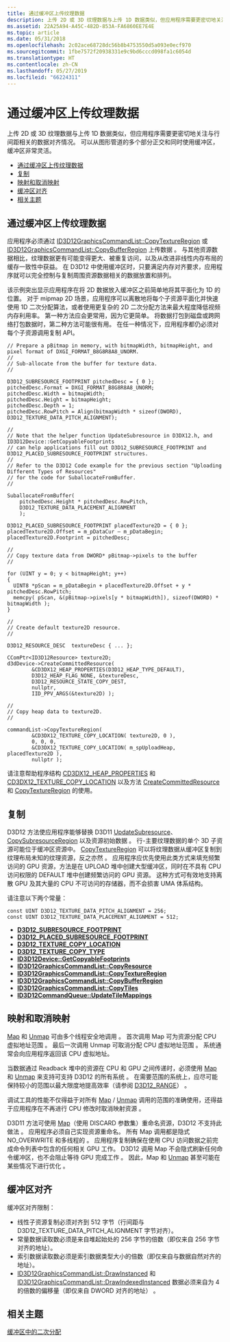 ```yaml
---
title: 通过缓冲区上传纹理数据
description: 上传 2D 或 3D 纹理数据与上传 1D 数据类似，但应用程序需要更密切地关注与行间距相关的数据对齐情况。
ms.assetid: 22A25A94-A45C-482D-853A-FA6860EE7E4E
ms.topic: article
ms.date: 05/31/2018
ms.openlocfilehash: 2c02ace68728dc56b8b4753550d5a093e0ecf970
ms.sourcegitcommit: 1fbe7572f20938331e9c9bd6cccd098fa1c6054d
ms.translationtype: HT
ms.contentlocale: zh-CN
ms.lasthandoff: 05/27/2019
ms.locfileid: "66224311"
---
```

# <a name="uploading-texture-data-through-buffers"></a>通过缓冲区上传纹理数据

上传 2D 或 3D 纹理数据与上传 1D 数据类似，但应用程序需要更密切地关注与行间距相关的数据对齐情况。 可以从图形管道的多个部分正交和同时使用缓冲区，缓冲区非常灵活。

-   [通过缓冲区上传纹理数据](#upload-texture-data-via-buffers)
-   [复制](#copying)
-   [映射和取消映射](#mapping-and-unmapping)
-   [缓冲区对齐](#buffer-alignment)
-   [相关主题](#related-topics)

## <a name="upload-texture-data-via-buffers"></a>通过缓冲区上传纹理数据

应用程序必须通过 [ID3D12GraphicsCommandList::CopyTextureRegion](/windows/desktop/api/d3d12/nf-d3d12-id3d12graphicscommandlist-copytextureregion) 或 [ID3D12GraphicsCommandList::CopyBufferRegion](/windows/desktop/api/d3d12/nf-d3d12-id3d12graphicscommandlist-copybufferregion) 上传数据   。 与其他资源数据相比，纹理数据更有可能变得更大、被重复访问，以及从改进非线性内存布局的缓存一致性中获益。 在 D3D12 中使用缓冲区时，只要满足内存对齐要求，应用程序就可以完全控制与复制周围资源数据相关的数据放置和排列。

该示例突出显示应用程序在将 2D 数据放入缓冲区之前简单地将其平面化为 1D 的位置。 对于 mipmap 2D 场景，应用程序可以离散地将每个子资源平面化并快速使用 1D 二次分配算法，或者使用更复杂的 2D 二次分配方法来最大程度降低视频内存利用率。 第一种方法应会更常用，因为它更简单。 将数据打包到磁盘或跨网络打包数据时，第二种方法可能很有用。 在任一种情况下，应用程序都仍必须对每个子资源调用复制 API。

``` syntax
// Prepare a pBitmap in memory, with bitmapWidth, bitmapHeight, and pixel format of DXGI_FORMAT_B8G8R8A8_UNORM. 
//
// Sub-allocate from the buffer for texture data.
//

D3D12_SUBRESOURCE_FOOTPRINT pitchedDesc = { 0 };
pitchedDesc.Format = DXGI_FORMAT_B8G8R8A8_UNORM;
pitchedDesc.Width = bitmapWidth;
pitchedDesc.Height = bitmapHeight;
pitchedDesc.Depth = 1;
pitchedDesc.RowPitch = Align(bitmapWidth * sizeof(DWORD), D3D12_TEXTURE_DATA_PITCH_ALIGNMENT);

//
// Note that the helper function UpdateSubresource in D3DX12.h, and ID3D12Device::GetCopyableFootprints 
// can help applications fill out D3D12_SUBRESOURCE_FOOTPRINT and D3D12_PLACED_SUBRESOURCE_FOOTPRINT structures.
//
// Refer to the D3D12 Code example for the previous section "Uploading Different Types of Resources"
// for the code for SuballocateFromBuffer.
//

SuballocateFromBuffer(
    pitchedDesc.Height * pitchedDesc.RowPitch,
    D3D12_TEXTURE_DATA_PLACEMENT_ALIGNMENT
    );

D3D12_PLACED_SUBRESOURCE_FOOTPRINT placedTexture2D = { 0 };
placedTexture2D.Offset = m_pDataCur – m_pDataBegin;
placedTexture2D.Footprint = pitchedDesc;

//
// Copy texture data from DWORD* pBitmap->pixels to the buffer
//

for (UINT y = 0; y < bitmapHeight; y++)
{
  UINT8 *pScan = m_pDataBegin + placedTexture2D.Offset + y * pitchedDesc.RowPitch;
  memcpy( pScan, &(pBitmap->pixels[y * bitmapWidth]), sizeof(DWORD) * bitmapWidth );
}

//
// Create default texture2D resource.
//

D3D12_RESOURCE_DESC  textureDesc { ... };

CComPtr<ID3D12Resource> texture2D;
d3dDevice->CreateCommittedResource( 
        &CD3DX12_HEAP_PROPERTIES(D3D12_HEAP_TYPE_DEFAULT), 
        D3D12_HEAP_FLAG_NONE, &textureDesc, 
        D3D12_RESOURCE_STATE_COPY_DEST, 
        nullptr, 
        IID_PPV_ARGS(&texture2D) );

//
// Copy heap data to texture2D.
//

commandList->CopyTextureRegion( 
        &CD3DX12_TEXTURE_COPY_LOCATION( texture2D, 0 ), 
        0, 0, 0, 
        &CD3DX12_TEXTURE_COPY_LOCATION( m_spUploadHeap, placedTexture2D ), 
        nullptr );
```

请注意帮助程序结构 [CD3DX12\_HEAP\_PROPERTIES](cd3dx12-heap-properties.md) 和 [CD3DX12\_TEXTURE\_COPY\_LOCATION](cd3dx12-texture-copy-location.md) 以及方法 [CreateCommittedResource](/windows/desktop/api/D3D12/nf-d3d12-id3d12device-createcommittedresource) 和 [CopyTextureRegion](/windows/desktop/api/d3d12/nf-d3d12-id3d12graphicscommandlist-copytextureregion)     的使用。

## <a name="copying"></a>复制

D3D12 方法使应用程序能够替换 D3D11 [UpdateSubresource](https://msdn.microsoft.com/library/windows/desktop/ff476486)、[CopySubresourceRegion](https://msdn.microsoft.com/library/windows/desktop/ff476394) 以及资源初始数据   。 行-主要纹理数据的单个 3D 子资源可能位于缓冲区资源中。 [ CopyTextureRegion](/windows/desktop/api/d3d12/nf-d3d12-id3d12graphicscommandlist-copytextureregion) 可以将纹理数据从缓冲区复制到纹理布局未知的纹理资源，反之亦然  。 应用程序应优先使用此类方式来填充频繁访问的 GPU 资源，方法是在 UPLOAD 堆中创建大型缓冲区，同时在不具有 CPU 访问权限的 DEFAULT 堆中创建频繁访问的 GPU 资源。 这种方式可有效地支持离散 GPU 及其大量的 CPU 不可访问的存储器，而不会损害 UMA 体系结构。

请注意以下两个常量：

``` syntax
const UINT D3D12_TEXTURE_DATA_PITCH_ALIGNMENT = 256;
const UINT D3D12_TEXTURE_DATA_PLACEMENT_ALIGNMENT = 512;
```

-   [**D3D12\_SUBRESOURCE\_FOOTPRINT**](/windows/desktop/api/d3d12/ns-d3d12-d3d12_subresource_footprint)
-   [**D3D12\_PLACED\_SUBRESOURCE\_FOOTPRINT**](/windows/desktop/api/d3d12/ns-d3d12-d3d12_placed_subresource_footprint)
-   [**D3D12\_TEXTURE\_COPY\_LOCATION**](/windows/desktop/api/D3D12/ns-d3d12-d3d12_texture_copy_location)
-   [**D3D12\_TEXTURE\_COPY\_TYPE**](/windows/desktop/api/d3d12/ne-d3d12-d3d12_texture_copy_type)
-   [**ID3D12Device::GetCopyableFootprints**](/windows/desktop/api/d3d12/nf-d3d12-id3d12device-getcopyablefootprints)
-   [**ID3D12GraphicsCommandList::CopyResource**](/windows/desktop/api/d3d12/nf-d3d12-id3d12graphicscommandlist-copyresource)
-   [**ID3D12GraphicsCommandList::CopyTextureRegion**](/windows/desktop/api/d3d12/nf-d3d12-id3d12graphicscommandlist-copytextureregion)
-   [**ID3D12GraphicsCommandList::CopyBufferRegion**](/windows/desktop/api/d3d12/nf-d3d12-id3d12graphicscommandlist-copybufferregion)
-   [**ID3D12GraphicsCommandList::CopyTiles**](/windows/desktop/api/d3d12/nf-d3d12-id3d12graphicscommandlist-copytiles)
-   [**ID3D12CommandQueue::UpdateTileMappings**](/windows/desktop/api/d3d12/nf-d3d12-id3d12commandqueue-updatetilemappings)

## <a name="mapping-and-unmapping"></a>映射和取消映射

[Map](/windows/desktop/api/D3D12/nf-d3d12-id3d12resource-map) 和 [Unmap](/windows/desktop/api/D3D12/nf-d3d12-id3d12resource-unmap) 可由多个线程安全地调用   。 首次调用 Map 可为资源分配 CPU 虚拟地址范围  。 最后一次调用 Unmap 可取消分配 CPU 虚拟地址范围  。 系统通常会向应用程序返回该 CPU 虚拟地址。

当数据通过 Readback 堆中的资源在 CPU 和 GPU 之间传递时，必须使用 [Map](/windows/desktop/api/D3D12/nf-d3d12-id3d12resource-map) 和 [Unmap](/windows/desktop/api/D3D12/nf-d3d12-id3d12resource-unmap) 来支持可支持 D3D12 的所有系统   。 在需要范围的系统上，应尽可能保持较小的范围以最大限度地提高效率（请参阅 [D3D12\_RANGE](/windows/desktop/api/D3D12/ns-d3d12-d3d12_range)）  。

调试工具的性能不仅得益于对所有 [Map](/windows/desktop/api/D3D12/nf-d3d12-id3d12resource-map) / [Unmap](/windows/desktop/api/D3D12/nf-d3d12-id3d12resource-unmap) 调用的范围的准确使用，还得益于应用程序在不再进行 CPU 修改时取消映射资源   。

D3D11 方法可使用 [Map](/windows/desktop/api/D3D12/nf-d3d12-id3d12resource-map)（使用 DISCARD 参数集）重命名资源，D3D12 不支持此做法  。 应用程序必须自己实现资源重命名。 所有 Map 调用都是隐式 NO\_OVERWRITE 和多线程的  。 应用程序复制确保在使用 CPU 访问数据之前完成命令列表中包含的任何相关 GPU 工作。 D3D12 调用 Map 不会隐式刷新任何命令缓冲区，也不会阻止等待 GPU 完成工作  。 因此，Map 和 [Unmap](/windows/desktop/api/D3D12/nf-d3d12-id3d12resource-unmap) 甚至可能在某些情况下进行优化   。

## <a name="buffer-alignment"></a>缓冲区对齐

缓冲区对齐限制：

-   线性子资源复制必须对齐到 512 字节（行间距与 D3D12\_TEXTURE\_DATA\_PITCH\_ALIGNMENT 字节对齐）。
-   常量数据读取数必须是来自堆起始处的 256 字节的倍数（即仅来自 256 字节对齐的地址）。
-   索引数据读取数必须是索引数据类型大小的倍数（即仅来自与数据自然对齐的地址）。
-   [ID3D12GraphicsCommandList::DrawInstanced](/windows/desktop/api/d3d12/nf-d3d12-id3d12graphicscommandlist-drawinstanced) 和 [ID3D12GraphicsCommandList::DrawIndexedInstanced](/windows/desktop/api/d3d12/nf-d3d12-id3d12graphicscommandlist-drawindexedinstanced) 数据必须来自为 4 的倍数的偏移量（即仅来自 DWORD 对齐的地址）   。

## <a name="related-topics"></a>相关主题

<dl> <dt>

[缓冲区中的二次分配](large-buffers.md)
</dt> </dl>

 

 





